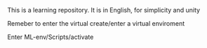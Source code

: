 This is a learning repository. It is in English, for simplicity and unity

Remeber to enter the virtual create/enter a virtual enviroment

Enter 
ML-env/Scripts/activate